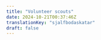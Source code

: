 ```yaml
---
title: "Volunteer scouts"
date: 2024-10-21T00:37:46Z
translationKey: "sjalfbodaskatar"
draft: false
---
```

